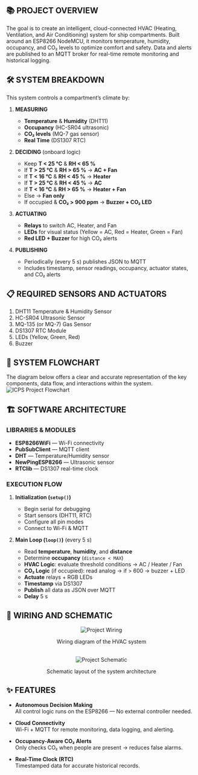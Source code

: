## 📚 PROJECT OVERVIEW
The goal is to create an intelligent, cloud-connected HVAC (Heating, Ventilation, and Air Conditioning) system for ship compartments. Built around an ESP8266 NodeMCU, it monitors temperature, humidity, occupancy, and CO₂ levels to optimize comfort and safety. Data and alerts are published to an MQTT broker for real-time remote monitoring and historical logging.

## 🛠️ SYSTEM BREAKDOWN
This system controls a compartment’s climate by:

1. **MEASURING**
   - **Temperature** & **Humidity** (DHT11)
   - **Occupancy** (HC-SR04 ultrasonic)
   - **CO₂ levels** (MQ-7 gas sensor)
   - **Real Time** (DS1307 RTC)

2. **DECIDING** (onboard logic)
   - Keep **T < 25 °C** & **RH < 65 %**
   - If **T > 25 °C** & **RH > 65 %** → **AC + Fan**
   - If **T < 16 °C** & **RH < 45 %** → **Heater**
   - If **T > 25 °C** & **RH < 45 %** → **AC**
   - If **T < 16 °C** & **RH > 65 %** → **Heater + Fan**
   - Else → **Fan only**
   - If occupied & **CO₂ > 900 ppm** → **Buzzer + CO₂ LED**

3. **ACTUATING**
   - **Relays** to switch AC, Heater, and Fan
   - **LEDs** for visual status (Yellow = AC, Red = Heater, Green = Fan)
   - **Red LED + Buzzer** for high CO₂ alerts

4. **PUBLISHING**
   - Periodically (every 5 s) publishes JSON to MQTT
   - Includes timestamp, sensor readings, occupancy, actuator states, and CO₂ alerts
  
## **📋 REQUIRED SENSORS AND ACTUATORS**
1. DHT11 Temperature & Humidity Sensor
2. HC-SR04 Ultrasonic Sensor          
3. MQ-135 (or MQ-7) Gas Sensor       
4. DS1307 RTC Module  
5. LEDs (Yellow, Green, Red)          
6. Buzzer
  
## 🔄 SYSTEM FLOWCHART
The diagram below offers a clear and accurate representation of the key components, data flow, and interactions within the system.
![ICPS Project Flowchart](https://drive.google.com/uc?export=view&id=1xr49en2aMgVQj5CqvhNXhS6kqXTkhjwu)
 
## 🏗️ SOFTWARE ARCHITECTURE
### LIBRARIES & MODULES
- **ESP8266WiFi** — Wi-Fi connectivity  
- **PubSubClient** — MQTT client  
- **DHT** — Temperature/Humidity sensor  
- **NewPingESP8266** — Ultrasonic sensor  
- **RTClib** — DS1307 real-time clock

### EXECUTION FLOW
1. **Initialization (`setup()`)**
   - Begin serial for debugging
   - Start sensors (DHT11, RTC)
   - Configure all pin modes
   - Connect to Wi-Fi & MQTT

2. **Main Loop (`loop()`)** (every 5 s)
   - Read **temperature**, **humidity**, and **distance**
   - Determine **occupancy** (`distance < MAX`)
   - **HVAC Logic**: evaluate threshold conditions → AC / Heater / Fan
   - **CO₂ Logic** (if occupied): read analog → if > 600 → buzzer + LED
   - **Actuate** relays + RGB LEDs
   - **Timestamp** via DS1307
   - **Publish** all data as JSON over MQTT
   - **Delay** 5 s

## 🔧 WIRING AND SCHEMATIC
<div align="center">
  <img src="https://drive.google.com/uc?export=download&id=1P42qf2cHBNUQQzMkL7WLdpFppDT91BOX" alt="Project Wiring"/>
  <p><strong></strong> Wiring diagram of the HVAC system</p>
</div>

<br/>

<div align="center">
  <img src="https://drive.google.com/uc?export=download&id=1_1VugGr0SF2_nVfZqP1FCs67FGAofiqy" alt="Project Schematic"/>
  <p><strong></strong> Schematic layout of the system architecture</p>
</div>


## ✨ FEATURES
- **Autonomous Decision Making**  
  All control logic runs on the ESP8266 — No external controller needed.

- **Cloud Connectivity**  
  Wi-Fi + MQTT for remote monitoring, data logging, and alerting.

- **Occupancy-Aware CO₂ Alerts**  
  Only checks CO₂ when people are present → reduces false alarms.

- **Real-Time Clock (RTC)**  
  Timestamped data for accurate historical records.

